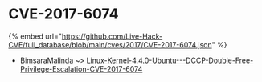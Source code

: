 # CVE-2017-6074
{% embed url="https://github.com/Live-Hack-CVE/full_database/blob/main/cves/2017/CVE-2017-6074.json" %}

* BimsaraMalinda ~> [Linux-Kernel-4.4.0-Ubuntu---DCCP-Double-Free-Privilege-Escalation-CVE-2017-6074](https://www.alice-snow.ru/2017/database/cve-2017-6074/linux-kernel-4.4.0-ubuntu---dccp-double-free-privilege-escalation-cve-2017-6074-bimsaramalinda)